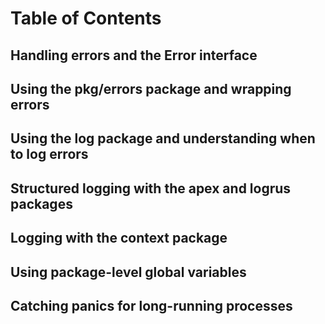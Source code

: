 # Table of Contents

## Handling errors and the Error interface

## Using the pkg/errors package and wrapping errors

## Using the log package and understanding when to log errors

## Structured logging with the apex and logrus packages

## Logging with the context package

## Using package-level global variables

## Catching panics for long-running processes

